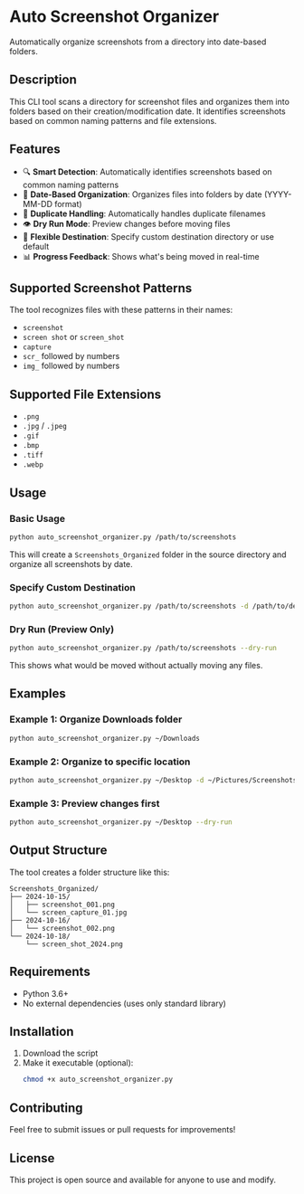 # Auto Screenshot Organizer

Automatically organize screenshots from a directory into date-based folders.

## Description

This CLI tool scans a directory for screenshot files and organizes them into folders based on their creation/modification date. It identifies screenshots based on common naming patterns and file extensions.

## Features

- 🔍 **Smart Detection**: Automatically identifies screenshots based on common naming patterns
- 📅 **Date-Based Organization**: Organizes files into folders by date (YYYY-MM-DD format)
- 🔄 **Duplicate Handling**: Automatically handles duplicate filenames
- 👁️ **Dry Run Mode**: Preview changes before moving files
- 🎯 **Flexible Destination**: Specify custom destination directory or use default
- 📊 **Progress Feedback**: Shows what's being moved in real-time

## Supported Screenshot Patterns

The tool recognizes files with these patterns in their names:
- `screenshot`
- `screen shot` or `screen_shot`
- `capture`
- `scr_` followed by numbers
- `img_` followed by numbers

## Supported File Extensions

- `.png`
- `.jpg` / `.jpeg`
- `.gif`
- `.bmp`
- `.tiff`
- `.webp`

## Usage

### Basic Usage

```bash
python auto_screenshot_organizer.py /path/to/screenshots
```

This will create a `Screenshots_Organized` folder in the source directory and organize all screenshots by date.

### Specify Custom Destination

```bash
python auto_screenshot_organizer.py /path/to/screenshots -d /path/to/destination
```

### Dry Run (Preview Only)

```bash
python auto_screenshot_organizer.py /path/to/screenshots --dry-run
```

This shows what would be moved without actually moving any files.

## Examples

### Example 1: Organize Downloads folder

```bash
python auto_screenshot_organizer.py ~/Downloads
```

### Example 2: Organize to specific location

```bash
python auto_screenshot_organizer.py ~/Desktop -d ~/Pictures/Screenshots
```

### Example 3: Preview changes first

```bash
python auto_screenshot_organizer.py ~/Desktop --dry-run
```

## Output Structure

The tool creates a folder structure like this:

```
Screenshots_Organized/
├── 2024-10-15/
│   ├── screenshot_001.png
│   └── screen_capture_01.jpg
├── 2024-10-16/
│   └── screenshot_002.png
└── 2024-10-18/
    └── screen_shot_2024.png
```

## Requirements

- Python 3.6+
- No external dependencies (uses only standard library)

## Installation

1. Download the script
2. Make it executable (optional):
   ```bash
   chmod +x auto_screenshot_organizer.py
   ```

## Contributing

Feel free to submit issues or pull requests for improvements!

## License

This project is open source and available for anyone to use and modify.
